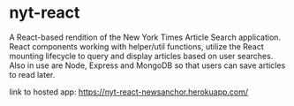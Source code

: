 # nyt-react

A  React-based rendition of the New York Times Article Search application.  React components working with helper/util functions, utilize the React mounting lifecycle to query and display articles based on user searches. Also in use are Node, Express and MongoDB so that users can save articles to read later.

link to hosted app: https://nyt-react-newsanchor.herokuapp.com/
